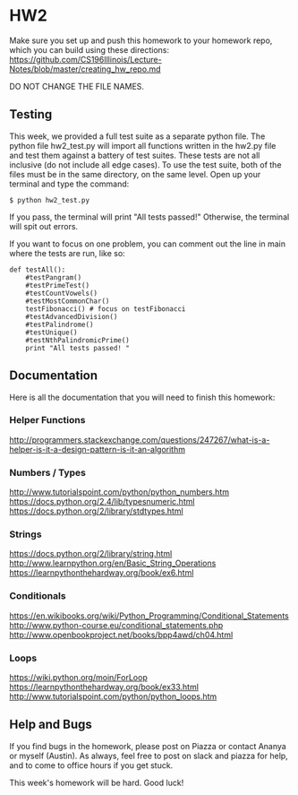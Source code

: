 # HW2
Make sure you set up and push this homework to your homework repo, which you can build using these directions: https://github.com/CS196Illinois/Lecture-Notes/blob/master/creating_hw_repo.md

DO NOT CHANGE THE FILE NAMES.

## Testing
This week, we provided a full test suite as a separate python file. The python file hw2_test.py will import all functions written in the hw2.py file and test them against a battery of test suites. These tests are not all inclusive (do not include all edge cases). To use the test suite, both of the files must be in the same directory, on the same level. Open up your terminal and type the command:

```
$ python hw2_test.py
```

If you pass, the terminal will print "All tests passed!"
Otherwise, the terminal will spit out errors.

If you want to focus on one problem, you can comment out the line in main where the tests are run, like so:

```
def testAll():
    #testPangram()
    #testPrimeTest()
    #testCountVowels()
    #testMostCommonChar()
    testFibonacci() # focus on testFibonacci
    #testAdvancedDivision()
    #testPalindrome()
    #testUnique()
    #testNthPalindromicPrime()
    print "All tests passed! "
```

## Documentation
Here is all the documentation that you will need to finish this homework:

### Helper Functions
http://programmers.stackexchange.com/questions/247267/what-is-a-helper-is-it-a-design-pattern-is-it-an-algorithm

### Numbers / Types
http://www.tutorialspoint.com/python/python_numbers.htm<br />
https://docs.python.org/2.4/lib/typesnumeric.html<br />
https://docs.python.org/2/library/stdtypes.html<br />

### Strings
https://docs.python.org/2/library/string.html<br />
http://www.learnpython.org/en/Basic_String_Operations<br />
https://learnpythonthehardway.org/book/ex6.html<br />

### Conditionals
https://en.wikibooks.org/wiki/Python_Programming/Conditional_Statements<br />
http://www.python-course.eu/conditional_statements.php<br />
http://www.openbookproject.net/books/bpp4awd/ch04.html<br />

### Loops
https://wiki.python.org/moin/ForLoop<br />
https://learnpythonthehardway.org/book/ex33.html<br />
http://www.tutorialspoint.com/python/python_loops.htm<br />

## Help and Bugs
If you find bugs in the homework, please post on Piazza or contact Ananya or myself (Austin). As always, feel free to post on slack and piazza for help, and to come to office hours if you get stuck.

This week's homework will be hard. Good luck!
